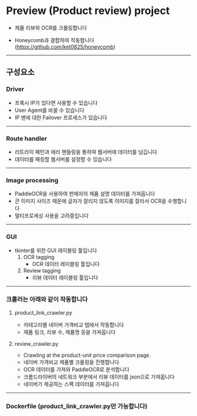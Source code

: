 # Preview (Product review) project
- 제품 리뷰와 OCR를 크롤링합니다

- Honeycomb과 결합하여 작동합니다 (https://github.com/ket0825/honeycomb)
---------------

## 구성요소
### Driver
- 프록시 IP가 있다면 사용할 수 있습니다
- User Agent를 바꿀 수 있습니다
- IP 밴에 대한 Failover 프로세스가 있습니다
------------------------------

### Route handler
- 리트라이 패턴과 에러 핸들링을 통하여 웹서버에 데이터를 넘깁니다
- 데이터를 패칭할 웹서버를 설정할 수 있습니다
------------------------------

### Image processing
- PaddleOCR을 사용하여 판매자의 제품 설명 데이터를 가져옵니다
- 큰 이미지 사이즈 때문에 글자가 잘리지 않도록 이미지를 잘라서 OCR을 수행합니다
- 멀티프로세싱 사용을 고려중입니다
  
-------------------------------

### GUI

- tkinter를 위한 GUI 레이블링 툴입니다
  1. OCR tagging
     - OCR 데이터 레이블링 툴입니다
  2. Review tagging
     - 리뷰 데이터 레이블링 툴입니다
-------------------------------

### 크롤러는 아래와 같이 작동합니다
  1. product_link_crawler.py
     - 카테고리별 네이버 가격비교 탭에서 작동합니다
     - 제품 링크, 리뷰 수, 제품명 등을 가져옵니다

       
  2. review_crawler.py
     - Crawling at the product-unit price comparison page.
     - 네이버 가격비교 제품별 크롤링을 진행합니다
     - OCR 데이터를 가져와 PaddleOCR로 분석합니다
     - 크롬드라이버의 네트워크 부분에서 리뷰 데이터를 json으로 가져옵니다
     - 네이버가 제공하는 스펙 데이터를 가져옵니다


---------------------------------

### Dockerfile (product_link_crawler.py만 가능합니다) 
